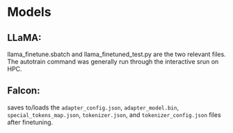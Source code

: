 # Models

## LLaMA:
llama_finetune.sbatch and llama_finetuned_test.py are the two relevant files.
The autotrain command was generally run through the interactive srun on HPC.


## Falcon:
saves to/loads the `adapter_config.json`, `adapter_model.bin`, `special_tokens_map.json`, `tokenizer.json`, and `tokenizer_config.json` files after finetuning.
